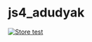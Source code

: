 # js4_adudyak
[![Store test](https://github.com/adudyak/js4_adudyak/actions/workflows/actions.yml/badge.svg)](https://github.com/adudyak/js4_adudyak/actions/workflows/actions.yml)
